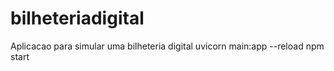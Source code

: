 # bilheteriadigital
Aplicacao para simular uma bilheteria digital
uvicorn main:app --reload
npm start
